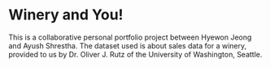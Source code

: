 # Winery and You!

This is a collaborative personal portfolio project between Hyewon Jeong and Ayush Shrestha. The dataset used is about sales data for a winery, provided to us by Dr. Oliver J. Rutz of the University of Washington, Seattle.